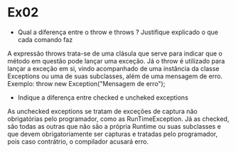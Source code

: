 # Ex02
 
- Qual a diferença entre o throw e throws ? Justifique explicado o que cada comando faz

A expressão throws trata-se de uma clásula que serve para indicar que o método em questão pode lançar uma exceção. Já o throw é utilizado para lançar a exceção em si, vindo acompanhado de uma instância da classe Exceptions ou uma de suas subclasses, além de uma mensagem de erro. Exemplo: throw new Exception("Mensagem de erro");

- Indique a diferença entre checked e uncheked exceptions

As unchecked exceptions se tratam de exceções de captura não obrigatórias pelo programador, como as RunTimeException. Já as checked, são todas as outras que não são a própria Runtime ou suas subclasses e que devem obrigatoriamente ser capturas e tratadas pelo programador, pois caso contrátrio, o compilador acusará erro.